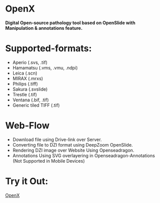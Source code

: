# OpenX
**Digital Open-source pathology tool based on OpenSlide with Manipulation & annotations feature.**

# Supported-formats:
- Aperio (.svs, .tif)
- Hamamatsu (.vms, .vmu, .ndpi)
- Leica (.scn)
- MIRAX (.mrxs)
- Philips (.tiff)
- Sakura (.svslide)
- Trestle (.tif)
- Ventana (.bif, .tif)
- Generic tiled TIFF (.tif)

# Web-Flow
- Download file using Drive-link over Server.
- Converting file to DZI format using DeepZoom OpenSlide.
- Rendering DZI image over Website Using Openseadragon.
- Annotations Using SVG overlayering in Openseadragon-Annotations (Not Supported in Mobile Devices)

# Try it Out:
[OpenX](https://open-x.herokuapp.com/)
